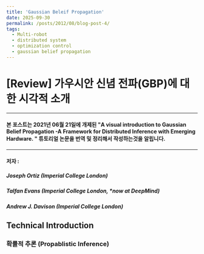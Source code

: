 ```yaml
---
title: 'Gaussian Beleif Propagation'
date: 2025-09-30
permalink: /posts/2012/08/blog-post-4/
tags:
  - Multi-robot
  - distributed system
  - optimization control
  - gaussian belief propagation
---
```


# [Review] 가우시안 신념 전파(GBP)에 대한 시각적 소개
---
#### 본 포스트는 2021년 06월 21일에 개제된 "A visual introduction to Gaussian Belief Propagation -A Framework for Distributed Inference with Emerging Hardware. " 튜토리얼 논문을 번역 및 정리해서 작성하는것을 알립니다.
---
#### 저자 : 
##### Joseph Ortiz (Imperial College London)
##### Talfan Evans (Imperial College London, *now at DeepMind)
##### Andrew J. Davison (Imperial College London)


## Technical Introduction

### 확률적 추론 (Propablistic Inference)

